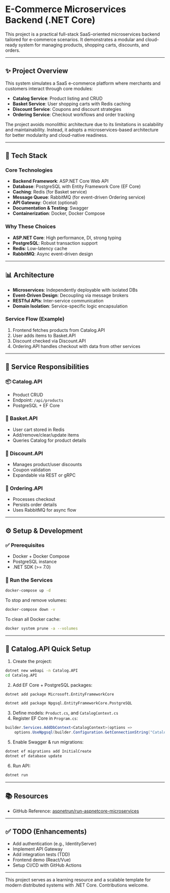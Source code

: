 # E-Commerce Microservices Backend (.NET Core)

This project is a practical full-stack SaaS-oriented microservices backend tailored for e-commerce scenarios. It demonstrates a modular and cloud-ready system for managing products, shopping carts, discounts, and orders.

---

## ✨ Project Overview

This system simulates a SaaS e-commerce platform where merchants and customers interact through core modules:

* **Catalog Service**: Product listing and CRUD
* **Basket Service**: User shopping carts with Redis caching
* **Discount Service**: Coupons and discount strategies
* **Ordering Service**: Checkout workflows and order tracking

The project avoids monolithic architecture due to its limitations in scalability and maintainability. Instead, it adopts a microservices-based architecture for better modularity and cloud-native readiness.

---

## 🧱 Tech Stack

### Core Technologies

* **Backend Framework**: ASP.NET Core Web API
* **Database**: PostgreSQL with Entity Framework Core (EF Core)
* **Caching**: Redis (for Basket service)
* **Message Queue**: RabbitMQ (for event-driven Ordering service)
* **API Gateway**: Ocelot (optional)
* **Documentation & Testing**: Swagger
* **Containerization**: Docker, Docker Compose

### Why These Choices

* **ASP.NET Core**: High performance, DI, strong typing
* **PostgreSQL**: Robust transaction support
* **Redis**: Low-latency cache
* **RabbitMQ**: Async event-driven design

---

## 📊 Architecture

* **Microservices**: Independently deployable with isolated DBs
* **Event-Driven Design**: Decoupling via message brokers
* **RESTful APIs**: Inter-service communication
* **Domain Isolation**: Service-specific logic encapsulation

### Service Flow (Example)

1. Frontend fetches products from Catalog.API
2. User adds items to Basket.API
3. Discount checked via Discount.API
4. Ordering.API handles checkout with data from other services

---

## 🧹 Service Responsibilities

### 📦 Catalog.API

* Product CRUD
* Endpoint: `/api/products`
* PostgreSQL + EF Core

### 🍎 Basket.API

* User cart stored in Redis
* Add/remove/clear/update items
* Queries Catalog for product details

### 🎫 Discount.API

* Manages product/user discounts
* Coupon validation
* Expandable via REST or gRPC

### 📁 Ordering.API

* Processes checkout
* Persists order details
* Uses RabbitMQ for async flow

---

## ⚙ Setup & Development

### ✅ Prerequisites

* Docker + Docker Compose
* PostgreSQL instance
* .NET SDK (>= 7.0)

### 🚀 Run the Services

```bash
docker-compose up -d
```

To stop and remove volumes:

```bash
docker-compose down -v
```

To clean all Docker cache:

```bash
docker system prune -a --volumes
```

---

## 🔧 Catalog.API Quick Setup

1. Create the project:

```bash
dotnet new webapi -n Catalog.API
cd Catalog.API
```

2. Add EF Core + PostgreSQL packages:

```bash
dotnet add package Microsoft.EntityFrameworkCore

dotnet add package Npgsql.EntityFrameworkCore.PostgreSQL
```

3. Define models: `Product.cs`, and `CatalogContext.cs`
4. Register EF Core in `Program.cs`:

```csharp
builder.Services.AddDbContext<CatalogContext>(options =>
    options.UseNpgsql(builder.Configuration.GetConnectionString("CatalogConnection")));
```

5. Enable Swagger & run migrations:

```bash
dotnet ef migrations add InitialCreate
dotnet ef database update
```

6. Run API:

```bash
dotnet run
```

---

## 📚 Resources

* GitHub Reference: [aspnetrun/run-aspnetcore-microservices](https://github.com/aspnetrun/run-aspnetcore-microservices)

---

## ✅ TODO (Enhancements)

* Add authentication (e.g., IdentityServer)
* Implement API Gateway
* Add integration tests (TDD)
* Frontend demo (React/Vue)
* Setup CI/CD with GitHub Actions

---

This project serves as a learning resource and a scalable template for modern distributed systems with .NET Core. Contributions welcome.
